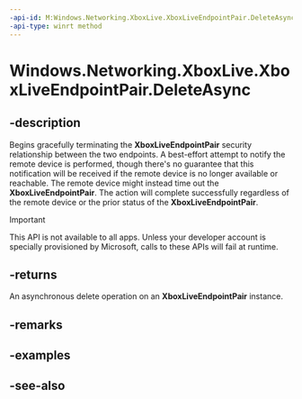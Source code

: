 ```yaml
---
-api-id: M:Windows.Networking.XboxLive.XboxLiveEndpointPair.DeleteAsync
-api-type: winrt method
---
```


<!-- Method syntax
public Windows.Foundation.IAsyncAction DeleteAsync()
-->

# Windows.Networking.XboxLive.XboxLiveEndpointPair.DeleteAsync

## -description

Begins gracefully terminating the **XboxLiveEndpointPair** security relationship between the two endpoints. A best-effort attempt to notify the remote device is performed, though there's no guarantee that this notification will be received if the remote device is no longer available or reachable. The remote device might instead time out the **XboxLiveEndpointPair**. The action will complete successfully regardless of the remote device or the prior status of the **XboxLiveEndpointPair**.

> [!IMPORTANT]
> This API is not available to all apps. Unless your developer account is specially provisioned by Microsoft, calls to these APIs will fail at runtime.

## -returns

An asynchronous delete operation on an **XboxLiveEndpointPair** instance. 

## -remarks

## -examples

## -see-also

